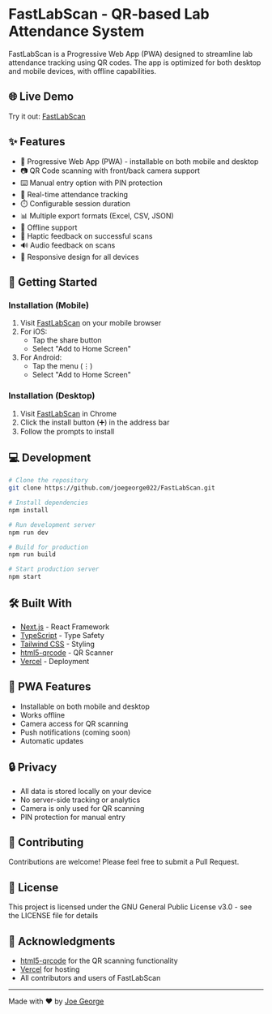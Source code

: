 # FastLabScan - QR-based Lab Attendance System

FastLabScan is a Progressive Web App (PWA) designed to streamline lab attendance tracking using QR codes. The app is optimized for both desktop and mobile devices, with offline capabilities.

## 🌐 Live Demo

Try it out: [FastLabScan](https://fast-lab-scan.vercel.app/)

## ✨ Features

- 📱 Progressive Web App (PWA) - installable on both mobile and desktop
- 📷 QR Code scanning with front/back camera support
- ⌨️ Manual entry option with PIN protection
- 🔄 Real-time attendance tracking
- ⏱️ Configurable session duration
- 📊 Multiple export formats (Excel, CSV, JSON)
- 🔌 Offline support
- 📳 Haptic feedback on successful scans
- 🔊 Audio feedback on scans
- 📱 Responsive design for all devices

## 🚀 Getting Started

### Installation (Mobile)

1. Visit [FastLabScan](https://fast-lab-scan.vercel.app/) on your mobile browser
2. For iOS:
   - Tap the share button
   - Select "Add to Home Screen"
3. For Android:
   - Tap the menu (⋮)
   - Select "Add to Home Screen"

### Installation (Desktop)

1. Visit [FastLabScan](https://fast-lab-scan.vercel.app/) in Chrome
2. Click the install button (➕) in the address bar
3. Follow the prompts to install

## 💻 Development

```bash
# Clone the repository
git clone https://github.com/joegeorge022/FastLabScan.git

# Install dependencies
npm install

# Run development server
npm run dev

# Build for production
npm run build

# Start production server
npm start
```

## 🛠️ Built With

- [Next.js](https://nextjs.org/) - React Framework
- [TypeScript](https://www.typescriptlang.org/) - Type Safety
- [Tailwind CSS](https://tailwindcss.com/) - Styling
- [html5-qrcode](https://github.com/mebjas/html5-qrcode) - QR Scanner
- [Vercel](https://vercel.com) - Deployment

## 📱 PWA Features

- Installable on both mobile and desktop
- Works offline
- Camera access for QR scanning
- Push notifications (coming soon)
- Automatic updates

## 🔒 Privacy

- All data is stored locally on your device
- No server-side tracking or analytics
- Camera is only used for QR scanning
- PIN protection for manual entry

## 🤝 Contributing

Contributions are welcome! Please feel free to submit a Pull Request.

## 📄 License

This project is licensed under the GNU General Public License v3.0 - see the LICENSE file for details

## 🙏 Acknowledgments

- [html5-qrcode](https://github.com/mebjas/html5-qrcode) for the QR scanning functionality
- [Vercel](https://vercel.com) for hosting
- All contributors and users of FastLabScan

---

Made with ❤️ by [Joe George](https://github.com/joegeorge022)
